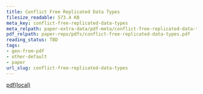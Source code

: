 ```yaml
---
title: Conflict Free Replicated Data Types
filesize_readable: 573.4 KB
meta_key: conflict-free-replicated-data-types
meta_relpath: paper-extra-data/pdf-meta/conflict-free-replicated-data-types.yaml
pdf_relpath: paper-repo/pdfs/conflict-free-replicated-data-types.pdf
reading_status: TBD
tags:
- gen-from-pdf
- other-default
- paper
url_slug: conflict-free-replicated-data-types
---
```


[pdf(local)](../../paper-repo/pdfs/conflict-free-replicated-data-types.pdf)
